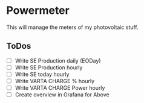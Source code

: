 # Powermeter
This will manage the meters of my photovoltaic stuff.

## ToDos
 - [ ] Write SE Production daily (EODay)
 - [ ] Write SE Production hourly 
 - [ ] Write SE today hourly
 - [ ] Write VARTA CHARGE % hourly
 - [ ] Write VARTA CHARGE Power hourly
 - [ ] Create overview in Grafana for Above
